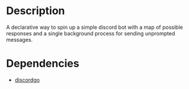# Description

A declarative way to spin up a simple discord bot with a map of possible responses and a single background process for sending unprompted messages.

# Dependencies

* [discordgo](https://github.com/bwmarrin/discordgo)
